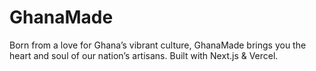 # GhanaMade
Born from a love for Ghana’s vibrant culture, GhanaMade brings you the heart and soul of our nation’s artisans. Built with Next.js &amp; Vercel.
